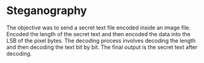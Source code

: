 # Steganography
The objective was to send a secret text file encoded inside an image file. Encoded the length of the secret text and then encoded the data into the LSB of the pixel bytes. The decoding process involves decoding the length and then decoding the text bit by bit. The final output is the secret text after decoding.
